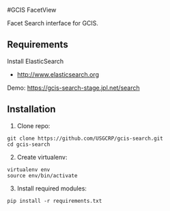 #GCIS FacetView

Facet Search interface for GCIS.

## Requirements

Install ElasticSearch
* http://www.elasticsearch.org

Demo:
https://gcis-search-stage.jpl.net/search


## Installation

1. Clone repo:
  ```
  git clone https://github.com/USGCRP/gcis-search.git
  cd gcis-search
  ```

2. Create virtualenv:
  ```
  virtualenv env
  source env/bin/activate
  ```

3. Install required modules:
  ```
  pip install -r requirements.txt
  ```
